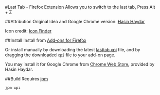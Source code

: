 #Last Tab - Firefox Extension
Allows you to switch to the last tab, Press Alt + Z

##Attribution
Original Idea and Google Chrome version: [Hasin Haydar](https://github.com/hasinhayder/LastTab)

Icon credit: [Icon Finder](https://www.iconfinder.com/icons/9469/breakoff_tab_icon)

##Install
Install from [Add-ons for Firefox](https://addons.mozilla.org/en-US/firefox/addon/last-tab/)

Or install manually by downloading the latest [lasttab.xpi](https://github.com/mehedihasan/lasttab-firefox/raw/master/lasttab.xpi) file, and by dragging the downloaded `xpi` file to your add-on page.

You may install it for Google Chrome from [Chrome Web Store](https://chrome.google.com/webstore/detail/lasttab/elipildglihdiclllmcglejppnmegbnc), provided by Hasin Haydar.

##Build
Requires [jpm](https://github.com/mozilla/jpm)
```
jpm xpi
```
